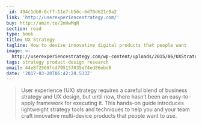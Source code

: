 ```yaml
---
_id: 494c1db0-0cf7-11e7-b56c-6d70d621c9a2
link: 'http://userexperiencestrategy.com/'
buy: http://amzn.to/2nHwMqN
section: read
type: book
title: UX Strategy
tagline: How to devise innovative digital products that people want
image: >-
  http://userexperiencestrategy.com/wp-content/uploads/2015/06/UXStrategy-BookCover.jpg
tags: strategy product-design research
email: 44e8f2569fcd795157035e74ed86ebd8
date: '2017-03-20T06:42:28.533Z'
---
```

> User experience (UX) strategy requires a careful blend of business strategy and UX design, but until now, there hasn’t been an easy-to-apply framework for executing it. This hands-on guide introduces lightweight strategy tools and techniques to help you and your team craft innovative multi-device products that people want to use.
